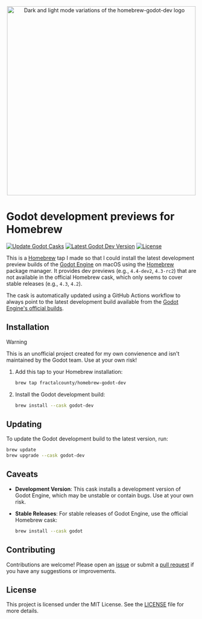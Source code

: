 <div align="center">
  <picture>
    <source media="(prefers-color-scheme: dark)" srcset="https://github.com/user-attachments/assets/1f4f99e6-4a5b-4a36-b6d1-1e68a2aec7ba">
    <img alt="Dark and light mode variations of the homebrew-godot-dev logo" src="https://github.com/user-attachments/assets/a11140e8-b982-4535-ae01-4a801cba373b" width="500">
  </picture>
</div>

# Godot development previews for Homebrew
[![Update Godot Casks](https://github.com/fractalcounty/homebrew-godot-dev/actions/workflows/update-cask.yml/badge.svg)](https://github.com/fractalcounty/homebrew-godot-dev/actions/workflows/update-cask.yml)
[![Latest Godot Dev Version](https://img.shields.io/github/v/tag/godotengine/godot-builds?label=version&include_prereleases&sort=semver)](https://github.com/godotengine/godot-builds/releases)
[![License](https://img.shields.io/github/license/fractalcounty/homebrew-godot-dev)](LICENSE)

This is a [Homebrew](https://brew.sh/) tap I made so that I could install the latest development preview builds of the [Godot Engine](https://godotengine.org/) on macOS using the [Homebrew](https://github.com/Homebrew/homebrew-cask) package manager. It provides dev previews (e.g., `4.4-dev2`, `4.3-rc2`) that are not available in the official Homebrew cask, which only seems to cover stable releases (e.g., `4.3`, `4.2`).

The cask is automatically updated using a GitHub Actions workflow to always point to the latest development build available from the [Godot Engine's official builds](https://github.com/godotengine/godot-builds/releases).

## Installation

> [!WARNING]
> This is an unofficial project created for my own convienence and isn't maintained by the Godot team. Use at your own risk!

1. Add this tap to your Homebrew installation:

    ```zsh
    brew tap fractalcounty/homebrew-godot-dev
    ```

2. Install the Godot development build:

    ```zsh
    brew install --cask godot-dev
    ```

## Updating

To update the Godot development build to the latest version, run:

```zsh
brew update
brew upgrade --cask godot-dev
```

## Caveats

- **Development Version**: This cask installs a development version of Godot Engine, which may be unstable or contain bugs. Use at your own risk.
- **Stable Releases**: For stable releases of Godot Engine, use the official Homebrew cask:

    ```zsh
    brew install --cask godot
    ```

## Contributing

Contributions are welcome! Please open an [issue](https://github.com/fractalcounty/homebrew-godot-dev/issues) or submit a [pull request](https://github.com/fractalcounty/homebrew-godot-dev/pulls) if you have any suggestions or improvements.

## License

This project is licensed under the MIT License. See the [LICENSE](LICENSE) file for more details.
